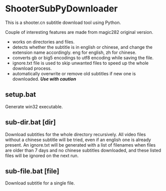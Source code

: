 ShooterSubPyDownloader
======================

This is a shooter.cn subtitle download tool using Python.

Couple of interesting features are made from magic282 original version.

- works on directories and files.
- detects whether the subtitle is in english or chinese, and change the extension name accordingly. eng for english, zh for chinese.
- converts gb or big5 encodings to utf8 encoding while saving the file.
- ignore.txt file is used to skip unwanted files to speed up the whole download process.
- automatically overwrite or remove old subtitles if new one is downloaded. ***Use with caution***


setup.bat
---------

Generate win32 executable.


sub-dir.bat [dir]
-----------------

Download subtitles for the whole directory recursively. All video files without a chinese subtitle will be tried, even if an english one is already present. An ignore.txt will be generated with a list of filenames when files are older than 7 days and no chinese subtitles downloaded, and these listed files will be ignored on the next run.


sub-file.bat [file]
-------------------

Download subtitle for a single file.

